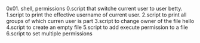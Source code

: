 0x01. shell, permissions
0.script that switche current user to user betty.
1.script to print the effective username of current user.
2.script to print all groups of which curren user is part
3.script to change owner of the file hello
4.script to create an empty file
5.script to add execute permission to a file
6.script to set multiple permissions

